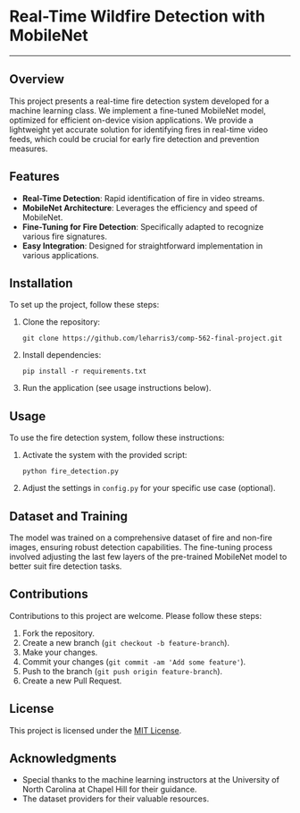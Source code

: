# Real-Time Wildfire Detection with MobileNet
***

## Overview
This project presents a real-time fire detection system developed for a machine learning class. We implement a fine-tuned MobileNet model, optimized for efficient on-device vision applications. We provide a lightweight yet accurate solution for identifying fires in real-time video feeds, which could be crucial for early fire detection and prevention measures.

## Features

- **Real-Time Detection**: Rapid identification of fire in video streams.
- **MobileNet Architecture**: Leverages the efficiency and speed of MobileNet.
- **Fine-Tuning for Fire Detection**: Specifically adapted to recognize various fire signatures.
- **Easy Integration**: Designed for straightforward implementation in various applications.

## Installation

To set up the project, follow these steps:

1. Clone the repository:
   ```
   git clone https://github.com/leharris3/comp-562-final-project.git
   ```
2. Install dependencies:
   ```
   pip install -r requirements.txt
   ```
3. Run the application (see usage instructions below).

## Usage

To use the fire detection system, follow these instructions:

1. Activate the system with the provided script:
   ```
   python fire_detection.py
   ```
2. Adjust the settings in `config.py` for your specific use case (optional).

## Dataset and Training

The model was trained on a comprehensive dataset of fire and non-fire images, ensuring robust detection capabilities. The fine-tuning process involved adjusting the last few layers of the pre-trained MobileNet model to better suit fire detection tasks.

## Contributions

Contributions to this project are welcome. Please follow these steps:

1. Fork the repository.
2. Create a new branch (`git checkout -b feature-branch`).
3. Make your changes.
4. Commit your changes (`git commit -am 'Add some feature'`).
5. Push to the branch (`git push origin feature-branch`).
6. Create a new Pull Request.

## License

This project is licensed under the [MIT License](LICENSE).

## Acknowledgments

- Special thanks to the machine learning instructors at the University of North Carolina at Chapel Hill for their guidance.
- The dataset providers for their valuable resources.
